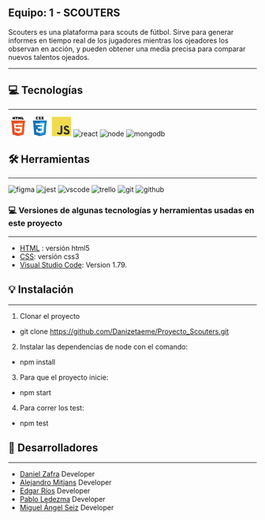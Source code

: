 ## Equipo: 1 - SCOUTERS

Scouters es una plataforma para scouts de fútbol. Sirve para generar informes en tiempo real de los jugadores mientras los ojeadores los observan en acción, y pueden obtener una media precisa para comparar nuevos talentos ojeados.

***

## 💻 Tecnologías
***
<div> <img src="https://raw.githubusercontent.com/devicons/devicon/master/icons/html5/html5-original-wordmark.svg" alt="html5" width="40" height="40"/>
<img src="https://raw.githubusercontent.com/devicons/devicon/master/icons/css3/css3-original-wordmark.svg" alt="css3" width="40" height="40"/>
<img src="https://raw.githubusercontent.com/devicons/devicon/master/icons/javascript/javascript-original.svg" alt="javascript" width="40" height="40"/>
<img src="https://img.icons8.com/?size=1x&id=t5K2CR8feVdX&format=gif" alt="react" width="40" heigth="40"/> 
<img src="https://cdn.icon-icons.com/icons2/2415/PNG/96/nodejs_original_wordmark_logo_icon_146412.png" alt="node" width="40" heigth="40"/>
<img src="https://cdn.icon-icons.com/icons2/2415/PNG/96/mongodb_original_wordmark_logo_icon_146425.png" alt="mongodb" width="40" heigth="40"/> </div>


## 🛠 Herramientas
***
<div>
<img src="https://www.vectorlogo.zone/logos/figma/figma-icon.svg" alt="figma" width="40" height="40"/>
<img src="https://github.com/EqualWaveStudio/soundwave/assets/131855670/465e872f-6242-48b4-964c-7f5c3e749685" alt="jest" width="40" height="40"/>
<img src="https://w7.pngwing.com/pngs/512/824/png-transparent-visual-studio-code-hd-logo-thumbnail.png" alt="vscode" width="40" heigth="40"/>
<img src="https://w7.pngwing.com/pngs/115/721/png-transparent-trello-social-icons-icon.png" alt="trello" width="40" heigth="40"/>
<img src="https://www.vectorlogo.zone/logos/git-scm/git-scm-icon.svg" alt="git" width="40" height="40"/> 
<img src="https://cdn-icons-png.flaticon.com/512/25/25231.png" alt="github" width="40" heigth="40"/> </div>


### 💻 Versiones de algunas tecnologías y herramientas usadas en este proyecto 
***
- [HTML](https://developer.mozilla.org/es/docs/Web/HTML) : versión html5
- [CSS](https://developer.mozilla.org/es/docs/Web/CSS): versión css3
- [Visual Studio Code](https://code.visualstudio.com/): Version 1.79.


## 💡 Instalación
***
1. Clonar el proyecto 
- git clone https://github.com/Danizetaeme/Proyecto_Scouters.git

2. Instalar las dependencias de node con el comando:
- npm install

3. Para que el proyecto inicie:
- npm start

4. Para correr los test:
- npm test



## 👾 Desarrolladores
***
- [Daniel Zafra](https://github.com/Danizetaeme) Developer
- [Alejandro Mitjans](https://github.com/Alejandro9011) Developer
- [Edgar Ríos](https://github.com/Edgarios27) Developer
- [Pablo Ledezma]() Developer
- [Miguel Ángel Seiz](https://github.com/maseiz) Developer
